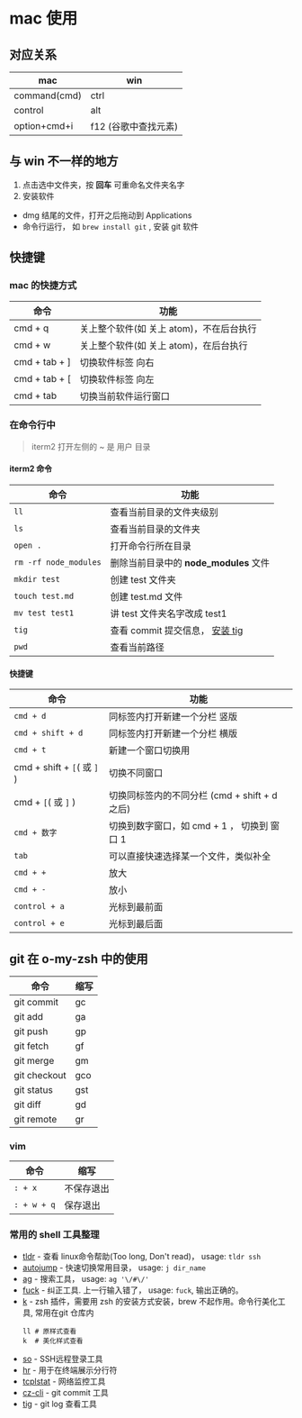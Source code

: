# mac 使用

## 对应关系

|mac|win|
|---|---|
|command(cmd)|ctrl|
|control|alt|
|option+cmd+i|f12 (谷歌中查找元素)|

## 与 win 不一样的地方

1.  点击选中文件夹，按 **回车** 可重命名文件夹名字
2. 安装软件
 - dmg 结尾的文件，打开之后拖动到 Applications
 - 命令行运行， 如 `brew install git` , 安装 git 软件

## 快捷键

### mac 的快捷方式

|命令|功能|
|----|----|
|cmd + q|关上整个软件(如 关上 atom)，不在后台执行|
|cmd + w|关上整个软件(如 关上 atom)，在后台执行|
|cmd + tab + ]|切换软件标签 向右|
|cmd + tab + [|切换软件标签 向左|
|cmd + tab|切换当前软件运行窗口|


### 在命令行中

> iterm2 打开左侧的 ~ 是 用户 目录

#### iterm2 命令

|命令|功能|
|----|----|
|`ll`|查看当前目录的文件夹级别|
|`ls`|查看当前目录的文件夹|
|`open .`|打开命令行所在目录|
|`rm -rf node_modules`|删除当前目录中的 **node_modules** 文件|
|`mkdir test`|创建 test 文件夹|
|`touch test.md`|创建 test.md 文件|
|`mv test test1`|讲 test 文件夹名字改成 test1|
|`tig`|查看 commit 提交信息， [安装 tig](https://github.com/iq9891/blog/issues/11)|
|`pwd`|查看当前路径|

#### 快捷键

|命令|功能|
|----|----|
|`cmd + d`|同标签内打开新建一个分栏 竖版|
|`cmd + shift + d`|同标签内打开新建一个分栏 横版|
|`cmd + t`|新建一个窗口切换用|
|cmd + shift + `[`( 或 `]` )|切换不同窗口
|cmd + `[`( 或 `]` )|切换同标签内的不同分栏 (cmd + shift + d 之后)|
|`cmd + 数字`|切换到数字窗口，如 cmd + 1 ， 切换到 窗口 1|
|`tab`|可以直接快速选择某一个文件，类似补全|
|`cmd + +`|放大|
|`cmd + -`|放小|
|`control + a`|光标到最前面|
|`control + e`|光标到最后面|

## git 在 o-my-zsh 中的使用

|命令|缩写|
|----|----|
|git commit|gc|
|git add|ga|
|git push|gp|
|git fetch|gf|
|git merge|gm|
|git checkout|gco|
|git status|gst|
|git diff|gd|
|git remote|gr|

### vim

|命令|缩写|
|----|----|
|`: + x`|不保存退出|
|`: + w + q`|保存退出|

### 常用的 shell 工具整理

- [tldr](https://github.com/tldr-pages/tldr) - 查看 linux命令帮助(Too long, Don't read)， usage: `tldr ssh`
- [autojump](https://github.com/wting/autojump) - 快速切换常用目录， usage: `j dir_name`
- [ag](https://github.com/ggreer/the_silver_searcher) - 搜索工具， usage: `ag '\/#\/'`
- [fuck](https://github.com/nvbn/thefuck) - 纠正工具. 上一行输入错了， usage: `fuck`, 输出正确的。
- [k](https://github.com/supercrabtree/k) - zsh 插件，需要用 zsh 的安装方式安装，brew 不起作用。命令行美化工具, 常用在git 仓库内
  ```
  ll # 原样式查看
  k  # 美化样式查看
  ```
- [so](https://github.com/ca0gu0/so) - SSH远程登录工具
- [hr](https://github.com/LuRsT/hr) - 用于在终端展示分行符
- [tcplstat](https://github.com/calvinwilliams/tcplstat) - 网络监控工具
- [cz-cli](https://github.com/commitizen/cz-cli) - git commit 工具
- [tig](https://github.com/jonas/tig) - git log 查看工具
